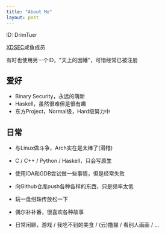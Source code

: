 ```yaml
---
title: "About Me"
layout: post
---
```


ID: DrimTuer

[XDSEC](https://github.com/XDSEC)咸鱼成员

有时也使用另一个ID，"天上的因幡"，可惜经常已被注册

## 爱好

* Binary Security，永远的萌新
* Haskell，虽然很难但是很有趣
* 东方Project，Normal级，Hard级努力中

## 日常

* 与Linux做斗争，Arch实在是太棒了(滑稽)
* C / C++ / Python / Haskell，只会写原生
* 使用IDA和GDB尝试做一些事情，但是经常失败
* 向Github仓库push各种各样的东西，只是频率太低

* 玩一盘绀珠传放松一下
* 偶尔补补番，很喜欢各种故事
* 日常闲聊，游戏 / 我吃不到的美食 / (云)撸猫 / 看别人画画 / ...

